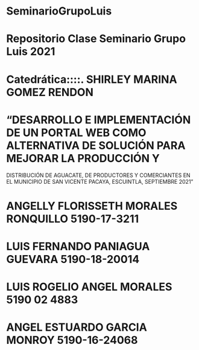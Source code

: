 # SeminarioGrupoLuis
# Repositorio Clase Seminario Grupo Luis 2021


# Catedrática::::.   SHIRLEY MARINA GOMEZ RENDON

# “DESARROLLO E IMPLEMENTACIÓN DE UN PORTAL WEB COMO ALTERNATIVA DE SOLUCIÓN PARA MEJORAR LA PRODUCCIÓN Y 
DISTRIBUCIÓN DE AGUACATE, DE PRODUCTORES Y COMERCIANTES EN EL MUNICIPIO DE SAN VICENTE PACAYA, ESCUINTLA, SEPTIEMBRE 2021”




# ANGELLY FLORISSETH MORALES RONQUILLO  5190-17-3211
# LUIS FERNANDO PANIAGUA GUEVARA        5190-18-20014
# LUIS ROGELIO ANGEL MORALES            5190 02 4883
# ANGEL ESTUARDO GARCIA MONROY          5190-16-24068




